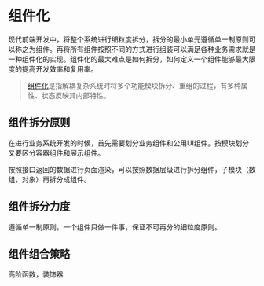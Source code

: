 # 组件化

现代前端开发中，将整个系统进行细粒度拆分，拆分的最小单元遵循单一制原则可以称之为组件。再将所有组件按照不同的方式进行组装可以满足各种业务需求就是一种组件化的实现。组件化的最大难点是如何拆分，如何定义一个组件能够最大限度的提高开发效率和复用率。

> [组件化](https://baike.baidu.com/item/%E7%BB%84%E4%BB%B6%E5%8C%96/20605493?fr=aladdin)是指解耦复杂系统时将多个功能模块拆分、重组的过程，有多种属性、状态反映其内部特性。

## 组件拆分原则

在进行业务系统开发的时候，首先需要划分业务组件和公用UI组件。按模块划分又要区分容器组件和展示组件。

按照接口返回的数据进行页面渲染，可以按照数据层级进行拆分组件，子模块（数组，对象）再拆分成组件。

## 组件拆分力度

遵循单一制原则，一个组件只做一件事，保证不可再分的细粒度原则。



## 组件组合策略

高阶函数，装饰器

